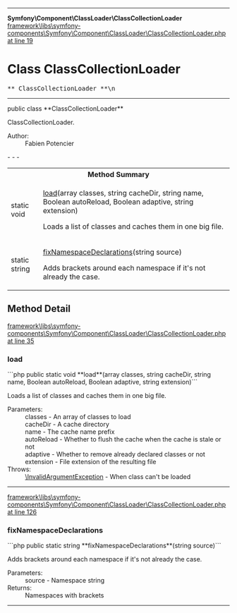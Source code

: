 - - -

**Symfony\Component\ClassLoader\ClassCollectionLoader**
<a href="https://github.com/JeyDotC/Hirudo-docs/blob/master/source/framework/libs/symfony-components/Symfony/Component/ClassLoader/ClassCollectionLoader.php.md#line19" class="location">framework\libs\symfony-components\Symfony\Component\ClassLoader\ClassCollectionLoader.php at line 19</a>

# Class ClassCollectionLoader #

<pre class="tree">** ClassCollectionLoader **\n</pre>

- - -

<p class="signature">public  class **ClassCollectionLoader**</p>

<div class="comment" id="overview_description"><p>ClassCollectionLoader.</p></div>

<dl>
<dt>Author:</dt>
<dd>Fabien Potencier <fabien@symfony.com></dd>
</dl>
- - -

<table id="summary_method">
<tr><th colspan="2">Method Summary</th></tr>
<tr>
<td class="type">static  void</td>
<td class="description"><p class="name"><a href="#load()">load</a>(array classes, string cacheDir, string name, Boolean autoReload, Boolean adaptive, string extension)</p><p class="description">Loads a list of classes and caches them in one big file.</p></td>
</tr>
<tr>
<td class="type">static  string</td>
<td class="description"><p class="name"><a href="#fixNamespaceDeclarations()">fixNamespaceDeclarations</a>(string source)</p><p class="description">Adds brackets around each namespace if it's not already the case.</p></td>
</tr>
</table>

<h2 id="detail_method">Method Detail</h2>
<a href="https://github.com/JeyDotC/Hirudo-docs/blob/master/source/framework/libs/symfony-components/Symfony/Component/ClassLoader/ClassCollectionLoader.php.md#line35" class="location">framework\libs\symfony-components\Symfony\Component\ClassLoader\ClassCollectionLoader.php at line 35</a>

<h3 id="load()">load</h3>
```php
public static  void **load**(array classes, string cacheDir, string name, Boolean autoReload, Boolean adaptive, string extension)```
<div class="details">
<p>Loads a list of classes and caches them in one big file.</p><dl>
<dt>Parameters:</dt>
<dd>classes - An array of classes to load</dd>
<dd>cacheDir - A cache directory</dd>
<dd>name - The cache name prefix</dd>
<dd>autoReload - Whether to flush the cache when the cache is stale or not</dd>
<dd>adaptive - Whether to remove already declared classes or not</dd>
<dd>extension - File extension of the resulting file</dd>
<dt>Throws:</dt>
<dd><a href="../../../symfony/component/dependencyinjection/exception/invalidargumentexception.html">\InvalidArgumentException</a> - When class can't be loaded</dd>
</dl>
</div>

- - -

<a href="https://github.com/JeyDotC/Hirudo-docs/blob/master/source/framework/libs/symfony-components/Symfony/Component/ClassLoader/ClassCollectionLoader.php.md#line126" class="location">framework\libs\symfony-components\Symfony\Component\ClassLoader\ClassCollectionLoader.php at line 126</a>

<h3 id="fixNamespaceDeclarations()">fixNamespaceDeclarations</h3>
```php
public static  string **fixNamespaceDeclarations**(string source)```
<div class="details">
<p>Adds brackets around each namespace if it's not already the case.</p><dl>
<dt>Parameters:</dt>
<dd>source - Namespace string</dd>
<dt>Returns:</dt>
<dd>Namespaces with brackets</dd>
</dl>
</div>

- - -

